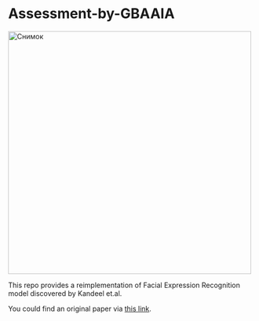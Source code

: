 # Assessment-by-GBAAIA

<img width="495" alt="Снимок" src="https://user-images.githubusercontent.com/56222747/132993634-f889eeea-ad55-4ffb-9dc1-2795162cc8e3.PNG">


This repo provides a reimplementation of Facial Expression Recognition model discovered by Kandeel et.al.

You could find an original paper via [this link](https://ieeexplore.ieee.org/document/9385739).
